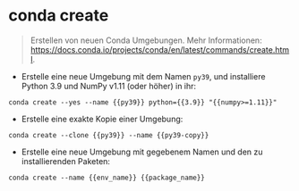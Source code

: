 # conda create

> Erstellen von neuen Conda Umgebungen.
> Mehr Informationen: <https://docs.conda.io/projects/conda/en/latest/commands/create.html>.

- Erstelle eine neue Umgebung mit dem Namen `py39`, und installiere Python 3.9 und NumPy v1.11 (oder höher) in ihr:

`conda create --yes --name {{py39}} python={{3.9}} "{{numpy>=1.11}}"`

- Erstelle eine exakte Kopie einer Umgebung:

`conda create --clone {{py39}} --name {{py39-copy}}`

- Erstelle eine neue Umgebung mit gegebenem Namen und den zu installierenden Paketen:

`conda create --name {{env_name}} {{package_name}}`
